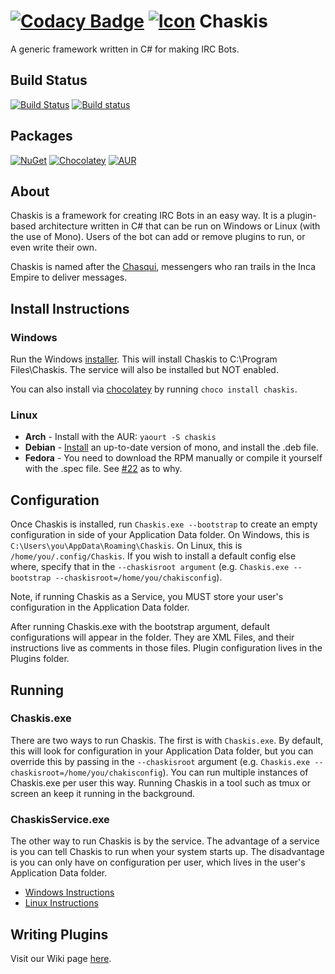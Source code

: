 [![Codacy Badge](https://api.codacy.com/project/badge/Grade/e38b230bfdee4a7d9992972f37935009)](https://app.codacy.com/app/sethhendrick13/Chaskis?utm_source=github.com&utm_medium=referral&utm_content=xforever1313/Chaskis&utm_campaign=badger)
[![Icon](https://files.shendrick.net/projects/chaskis/assets/icon.png)](https://github.com/xforever1313/Chaskis/)
Chaskis 
==========
A generic framework written in C# for making IRC Bots.

Build Status
--------------
[![Build Status](https://travis-ci.org/xforever1313/Chaskis.svg?branch=master)](https://travis-ci.org/xforever1313/Chaskis) [![Build status](https://ci.appveyor.com/api/projects/status/n8sbo1ay6wr2xxyc/branch/master?svg=true)](https://ci.appveyor.com/project/xforever1313/chaskis/branch/master)

Packages
--------------

[![NuGet](https://img.shields.io/nuget/v/ChaskisCore.svg)](https://www.nuget.org/packages/ChaskisCore/) [![Chocolatey](https://img.shields.io/chocolatey/v/chaskis.svg)](https://chocolatey.org/packages/chaskis/) [![AUR](https://img.shields.io/aur/version/chaskis.svg)](https://aur.archlinux.org/packages/chaskis/)

About
--------
Chaskis is a framework for creating IRC Bots in an easy way.  It is a plugin-based architecture written in C# that can be run on Windows or Linux (with the use of Mono).  Users of the bot can add or remove plugins to run, or even write their own.

Chaskis is named after the [Chasqui](https://en.wikipedia.org/wiki/Chasqui), messengers who ran trails in the Inca Empire to deliver messages.

Install Instructions
----------------------

### Windows ###
Run the Windows [installer](https://files.shendrick.net/projects/chaskis/releases/).  This will install Chaskis to C:\Program Files\Chaskis.  The service will also be installed but NOT enabled.

You can also install via [chocolatey](https://chocolatey.org/packages/chaskis/) by running ```choco install chaskis```.

### Linux ###

 * **Arch** - Install with the AUR: ```yaourt -S chaskis```
 * **Debian** - [Install](http://www.mono-project.com/download/#download-lin) an up-to-date version of mono, and install the .deb file.
 * **Fedora** - You need to download the RPM manually or compile it yourself with the .spec file.  See [#22](https://github.com/xforever1313/Chaskis/issues/22) as to why.

Configuration
---------------
Once Chaskis is installed, run ```Chaskis.exe --bootstrap``` to create an empty configuration in side of your Application Data folder.  On Windows, this is ```C:\Users\you\AppData\Roaming\Chaskis```.  On Linux, this is ```/home/you/.config/Chaskis```.  If you wish to install a default config else where, specify that in the ```--chaskisroot argument``` (e.g. ```Chaskis.exe --bootstrap --chaskisroot=/home/you/chakisconfig```).

Note, if running Chaskis as a Service, you MUST store your user's configuration in the Application Data folder.

After running Chaskis.exe with the bootstrap argument, default configurations will appear in the folder.  They are XML Files, and their instructions live as comments in those files.  Plugin configuration lives in the Plugins folder.

Running
---------------
### Chaskis.exe ###

There are two ways to run Chaskis.  The first is with ```Chaskis.exe```. By default, this will look for configuration in your Application Data folder, but you can override this by passing in the ```--chaskisroot``` argument (e.g. ```Chaskis.exe --chaskisroot=/home/you/chakisconfig```).  You can run multiple instances of Chaskis.exe per user this way.  Running Chaskis in a tool such as tmux or screen an keep it running in the background.

### ChaskisService.exe ###

The other way to run Chaskis is by the service.  The advantage of a service is you can tell Chaskis to run when your system starts up.  The disadvantage is you can only have on configuration per user, which lives in the user's Application Data folder.

* [Windows Instructions](https://github.com/xforever1313/Chaskis/wiki/Running-as-a-Windows-Service)
* [Linux Instructions](https://github.com/xforever1313/Chaskis/wiki/Running-as-a-Linux-Service)

Writing Plugins
----------------

Visit our Wiki page [here](https://github.com/xforever1313/Chaskis/wiki/Writing-Plugins).

